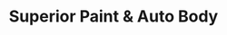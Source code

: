 ---
title: "Superior Paint & Auto Body"
url: /calgary/superior-paint-und-auto-body/
shop: Autowerkstatt
---